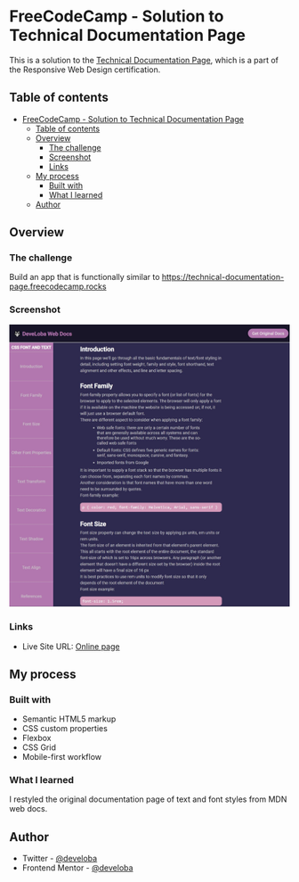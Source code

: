 # FreeCodeCamp - Solution to Technical Documentation Page

This is a solution to the [Technical Documentation Page](https://www.freecodecamp.org/learn/2022/responsive-web-design/), which is a part of the Responsive Web Design certification.

## Table of contents

- [FreeCodeCamp - Solution to Technical Documentation Page](#freecodecamp---solution-to-technical-documentation-page)
  - [Table of contents](#table-of-contents)
  - [Overview](#overview)
    - [The challenge](#the-challenge)
    - [Screenshot](#screenshot)
    - [Links](#links)
  - [My process](#my-process)
    - [Built with](#built-with)
    - [What I learned](#what-i-learned)
  - [Author](#author)

## Overview

### The challenge

Build an app that is functionally similar to https://technical-documentation-page.freecodecamp.rocks

### Screenshot

![](./preview.JPG)


### Links

- Live Site URL: [Online page]()

## My process

### Built with

- Semantic HTML5 markup
- CSS custom properties
- Flexbox
- CSS Grid
- Mobile-first workflow


### What I learned

I restyled the original documentation page of text and font styles from MDN web docs.  


## Author

- Twitter - [@develoba](https://www.twitter.com/develoba)
- Frontend Mentor - [@develoba](https://www.frontendmentor.io/profile/develoba)

